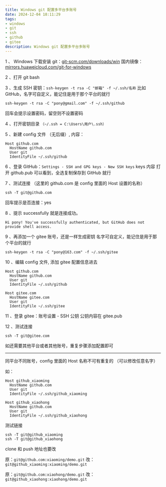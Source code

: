```yaml
---
title: Windows git 配置多平台多账号
date: 2024-12-04 18:11:29
tags:
- windows
- git
- ssh
- github
- gitee
description: Windows git 配置多平台多账号
---
```

1 、 Windows 下载安装 git：<a target="_blank" rel="nofollow noopener" href="https://git-scm.com/downloads/win">git-scm.com/downloads/win</a>
国内镜像：<a target="_blank" rel="nofollow noopener" href="https://mirrors.huaweicloud.com/git-for-windows/">mirrors.huaweicloud.com/git-for-windows</a>

2 、打开 git bash

3 、生成 SSH 密钥：```ssh-keygen -t rsa -C "邮箱" -f ~/.ssh/名称```
比如 GitHub，名字可自定义，能记住是用于那个平台的就行

``` shell
ssh-keygen -t rsa -C "pony@gmail.com" -f ~/.ssh/github
```

回车会提示设置密码，留空则不设置密码

4 、打开密钥目录 ```（~/.ssh = C:\Users\用户\.ssh）```

5 、新建 config 文件 （无后缀）, 内容：

```
Host github.com
  HostName github.com
  User git
  IdentityFile ~/.ssh/github
```

6 、登录 GitHub：```Settings - SSH and GPG keys - New SSH keys```
keys 内容 打开 github.pub 可以看到，全选复制保存到 GitHub 就行

7 、测试连接 （这里的 github.com 是 config 里面的 Host 设置的名称）

``` shell
ssh -T git@github.com
```
回车提示是否连接：yes

8 、提示 successfully 就是连接成功。
```
Hi pony! You've successfully authenticated, but GitHub does not provide shell access.
```
9 、再添加一个 gitee 账号，还是一样生成密钥
名字可自定义，能记住是用于那个平台的就行
```
ssh-keygen -t rsa -C "pony@163.com" -f ~/.ssh/gitee
```
10 、编辑 config 文件, 添加 gitee 配置信息进去
```
Host github.com
  HostName github.com
  User git
  IdentityFile ~/.ssh/github

Host gitee.com
  HostName gitee.com
  User git
  IdentityFile ~/.ssh/gitee
  ```
11 、登录 gitee：账号设置 - SSH 公钥
公钥内容在 gitee.pub

12 、测试连接
``` shell
ssh -T git@gitee.com
```
如还需要其他平台或者其他账号，重复步骤添加配置即可

---

同平台不同账号，config 里面的 Host 名称不可有重复的 （可以修改任意名字）

如：
```
Host github_xiaoming
  HostName github.com
  User git
  IdentityFile ~/.ssh/github_xiaoming

Host github_xiaohong
  HostName github.com
  User git
  IdentityFile ~/.ssh/github_xiaohong
  ```
测试链接
``` shell
ssh -T git@github_xiaoming
ssh -T git@github_xiaohong
```
clone 和 push 地址也要改

原：```git@github.com:xiaoming/demo.git```
改：```git@github_xiaoming:xiaoming/demo.git```

原：```git@github.com:xiaohong/demo.git```
改：```git@github_xiaohong:xiaohong/demo.git```